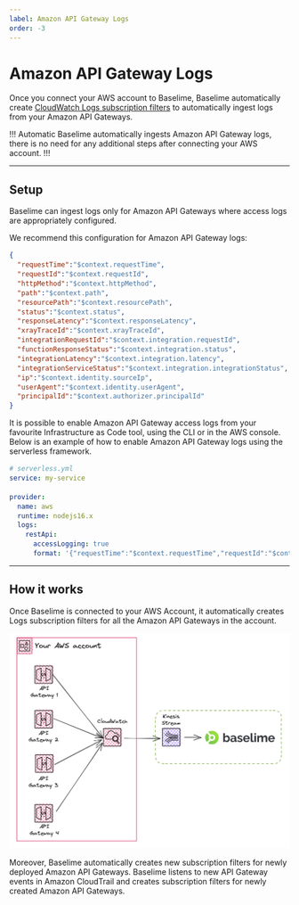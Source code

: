 ```yaml
---
label: Amazon API Gateway Logs
order: -3
---
```


# Amazon API Gateway Logs

Once you connect your AWS account to Baselime, Baselime automatically create
[CloudWatch Logs subscription filters](https://docs.aws.amazon.com/AmazonCloudWatch/latest/logs/SubscriptionFilters.html)
to automatically ingest logs from your Amazon API Gateways.


!!! Automatic
Baselime automatically ingests Amazon API Gateway logs, there is no need for any additional steps after connecting your AWS account.
!!!

---

## Setup

Baselime can ingest logs only for Amazon API Gateways where access logs are
appropriately configured.

We recommend this configuration for Amazon API Gateway logs:

```json #
{
  "requestTime":"$context.requestTime",
  "requestId":"$context.requestId",
  "httpMethod":"$context.httpMethod",
  "path":"$context.path",
  "resourcePath":"$context.resourcePath",
  "status":"$context.status",
  "responseLatency":"$context.responseLatency",
  "xrayTraceId":"$context.xrayTraceId",
  "integrationRequestId":"$context.integration.requestId",
  "functionResponseStatus":"$context.integration.status",
  "integrationLatency":"$context.integration.latency",
  "integrationServiceStatus":"$context.integration.integrationStatus",
  "ip":"$context.identity.sourceIp",
  "userAgent":"$context.identity.userAgent",
  "principalId":"$context.authorizer.principalId"
}
```

It is possible to enable Amazon API Gateway access logs from your favourite Infrastructure as Code tool, using the CLI or in the AWS console. Below is an example of how to enable Amazon API Gateway logs using the serverless framework.

```yaml #
# serverless.yml
service: my-service

provider:
  name: aws
  runtime: nodejs16.x
  logs:
    restApi:
      accessLogging: true
      format: '{"requestTime":"$context.requestTime","requestId":"$context.requestId","httpMethod":"$context.httpMethod","path":"$context.path","resourcePath":"$context.resourcePath","status":$context.status,"responseLatency":$context.responseLatency,"xrayTraceId":"$context.xrayTraceId","integrationRequestId":"$context.integration.requestId","functionResponseStatus":"$context.integration.status","integrationLatency":"$context.integration.latency","integrationServiceStatus":"$context.integration.integrationStatus","ip":"$context.identity.sourceIp","userAgent":"$context.identity.userAgent","principalId":"$context.authorizer.principalId"}'
```
---

## How it works

Once Baselime is connected to your AWS Account, it automatically creates Logs subscription filters for all the Amazon API Gateways in the account.

![Sending API Gateway Logs to Baselime](../assets/images/illustrations/sending-data/apigateway.png)

Moreover, Baselime automatically creates new subscription filters for newly deployed Amazon API Gateways. Baselime listens to new API Gateway events in Amazon CloudTrail and creates subscription filters for newly created Amazon API Gateways. 



